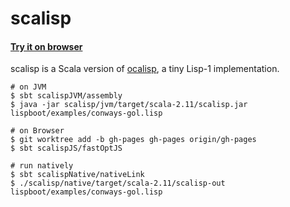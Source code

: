 scalisp
=======

#### [Try it on browser](https://yubrot.github.io/scalisp/)

scalisp is a Scala version of [ocalisp](https://github.com/yubrot/ocalisp), a tiny Lisp-1 implementation.

    # on JVM
    $ sbt scalispJVM/assembly
    $ java -jar scalisp/jvm/target/scala-2.11/scalisp.jar lispboot/examples/conways-gol.lisp

    # on Browser
    $ git worktree add -b gh-pages gh-pages origin/gh-pages
    $ sbt scalispJS/fastOptJS

    # run natively
    $ sbt scalispNative/nativeLink
    $ ./scalisp/native/target/scala-2.11/scalisp-out lispboot/examples/conways-gol.lisp

